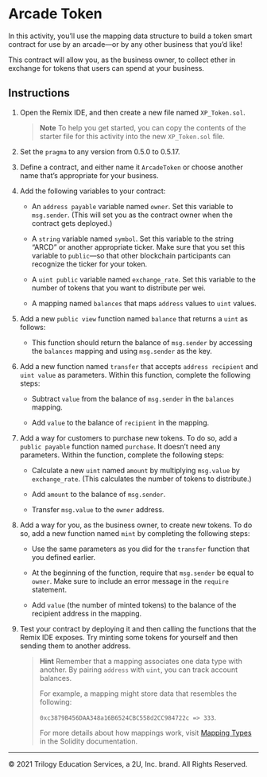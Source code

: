 # Arcade Token
 
In this activity, you’ll use the mapping data structure to build a token smart contract for use by an arcade&mdash;or by any other business that you’d like!

This contract will allow you, as the business owner, to collect ether in exchange for tokens that users can spend at your business.

## Instructions

1. Open the Remix IDE, and then create a new file named `XP_Token.sol`.

    > **Note** To help you get started, you can copy the contents of the starter file for this activity into the new `XP_Token.sol` file.

2. Set the `pragma` to any version from 0.5.0 to 0.5.17.

3. Define a contract, and either name it `ArcadeToken` or choose another name that’s appropriate for your business.

4. Add the following variables to your contract:

    * An `address payable` variable named `owner`. Set this variable to `msg.sender`. (This will set you as the contract owner when the contract gets deployed.)

    * A `string` variable named `symbol`. Set this variable to the string “ARCD” or another appropriate ticker. Make sure that you set this variable to `public`&mdash;so that other blockchain participants can recognize the ticker for your token.

    * A `uint public` variable named `exchange_rate`. Set this variable to the number of tokens that you want to distribute per wei.

    * A mapping named `balances` that maps `address` values to `uint` values.

5. Add a new `public view` function named `balance` that returns a `uint` as follows:

    * This function should return the balance of `msg.sender` by accessing the `balances` mapping and using `msg.sender` as the key.

6. Add a new function named `transfer` that accepts `address recipient` and `uint value` as parameters. Within this function, complete the following steps:

    * Subtract `value` from the balance of `msg.sender` in the `balances` mapping.

    * Add `value` to the balance of `recipient` in the mapping.

6. Add a way for customers to purchase new tokens. To do so, add a `public payable` function named `purchase`. It doesn’t need any parameters. Within the function, complete the following steps:

    * Calculate a new `uint` named `amount` by multiplying `msg.value` by `exchange_rate`. (This calculates the number of tokens to distribute.)

    * Add `amount` to the balance of `msg.sender`.

    * Transfer `msg.value` to the `owner` address.

7. Add a way for you, as the business owner, to create new tokens. To do so, add a new function named `mint` by completing the following steps:

    * Use the same parameters as you did for the `transfer` function that you defined earlier.

    * At the beginning of the function, require that `msg.sender` be equal to `owner`. Make sure to include an error message in the `require` statement.

    * Add `value` (the number of minted tokens) to the balance of the recipient address in the mapping.

8. Test your contract by deploying it and then calling the functions that the Remix IDE exposes. Try minting some tokens for yourself and then sending them to another address.

    > **Hint** Remember that a mapping associates one data type with another. By pairing `address` with `uint`, you can track account balances.
    >
    > For example, a mapping might store data that resembles the following:
    >
    > `0xc3879B456DAA348a16B6524CBC558d2CC984722c => 333`.
    >
    > For more details about how mappings work, visit [Mapping Types](https://solidity.readthedocs.io/en/v0.5.13/types.html#mapping-types) in the Solidity documentation.

---

© 2021 Trilogy Education Services, a 2U, Inc. brand. All Rights Reserved.


